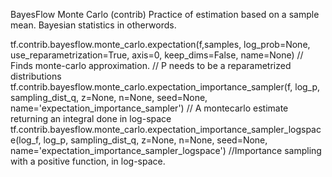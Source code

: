 BayesFlow Monte Carlo (contrib)
Practice of estimation based on a sample mean. Bayesian statistics in otherwords.

tf.contrib.bayesflow.monte_carlo.expectation(f,samples, log_prob=None, use_reparametrization=True, axis=0, keep_dims=False, name=None)
// Finds monte-carlo approximation.
// P needs to be a reparametrized distributions
tf.contrib.bayesflow.monte_carlo.expectation_importance_sampler(f, log_p, sampling_dist_q, z=None, n=None, seed=None, name='expectation_importance_sampler')
// A montecarlo estimate returning an integral done in log-space
tf.contrib.bayesflow.monte_carlo.expectation_importance_sampler_logspace(log_f, log_p, sampling_dist_q, z=None, n=None, seed=None, name='expectation_importance_sampler_logspace')
//Importance sampling with a positive function, in log-space.